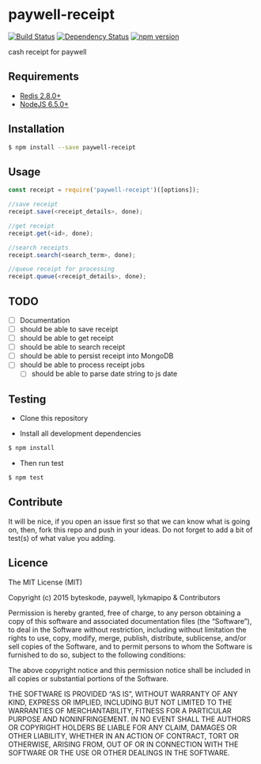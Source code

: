 paywell-receipt
================

[![Build Status](https://travis-ci.org/paywell/paywell-receipt.svg?branch=master)](https://travis-ci.org/paywell/paywell-receipt)
[![Dependency Status](https://img.shields.io/david/paywell/paywell-receipt.svg?style=flat)](https://david-dm.org/paywell/paywell-receipt)
[![npm version](https://badge.fury.io/js/paywell-receipt.svg)](https://badge.fury.io/js/paywell-receipt)

cash receipt for paywell

## Requirements
- [Redis 2.8.0+](http://redis.io/)
- [NodeJS 6.5.0+](https://nodejs.org/en/)

## Installation
```sh
$ npm install --save paywell-receipt
```

## Usage
```js
const receipt = require('paywell-receipt')([options]);

//save receipt
receipt.save(<receipt_details>, done);

//get receipt
receipt.get(<id>, done);

//search receipts
receipt.search(<search_term>, done);

//queue receipt for processing
receipt.queue(<receipt_details>, done);
```

## TODO
- [ ] Documentation
- [ ] should be able to save receipt
- [ ] should be able to get receipt
- [ ] should be able to search receipt
- [ ] should be able to persist receipt into MongoDB
- [ ] should be able to process receipt jobs
    + [ ] should be able to parse date string to js date

## Testing
* Clone this repository

* Install all development dependencies
```sh
$ npm install
```

* Then run test
```sh
$ npm test
```

## Contribute
It will be nice, if you open an issue first so that we can know what is going on, then, fork this repo and push in your ideas. Do not forget to add a bit of test(s) of what value you adding.

## Licence
The MIT License (MIT)

Copyright (c) 2015 byteskode, paywell, lykmapipo & Contributors

Permission is hereby granted, free of charge, to any person obtaining a copy of this software and associated documentation files (the “Software”), to deal in the Software without restriction, including without limitation the rights to use, copy, modify, merge, publish, distribute, sublicense, and/or sell copies of the Software, and to permit persons to whom the Software is furnished to do so, subject to the following conditions:

The above copyright notice and this permission notice shall be included in all copies or substantial portions of the Software.

THE SOFTWARE IS PROVIDED “AS IS”, WITHOUT WARRANTY OF ANY KIND, EXPRESS OR IMPLIED, INCLUDING BUT NOT LIMITED TO THE WARRANTIES OF MERCHANTABILITY, FITNESS FOR A PARTICULAR PURPOSE AND NONINFRINGEMENT. IN NO EVENT SHALL THE AUTHORS OR COPYRIGHT HOLDERS BE LIABLE FOR ANY CLAIM, DAMAGES OR OTHER LIABILITY, WHETHER IN AN ACTION OF CONTRACT, TORT OR OTHERWISE, ARISING FROM, OUT OF OR IN CONNECTION WITH THE SOFTWARE OR THE USE OR OTHER DEALINGS IN THE SOFTWARE. 